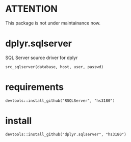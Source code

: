 # ATTENTION

This package is not under maintainance now. 


dplyr.sqlserver
===============

SQL Server source driver for dplyr

    src_sqlserver(database, host, user, passwd)

requirements
===============

    devtools::install_github("RSQLServer", "hs3180")

install
===============

    devtools::install_github("dplyr.sqlserver", "hs3180")
